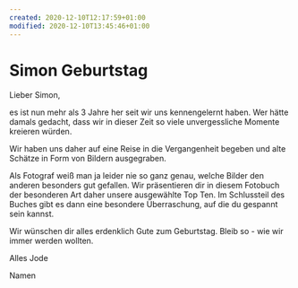 ```yaml
---
created: 2020-12-10T12:17:59+01:00
modified: 2020-12-10T13:45:46+01:00
---
```


# Simon Geburtstag

Lieber Simon,

es ist nun mehr als 3 Jahre her seit wir uns kennengelernt haben. Wer hätte damals gedacht, dass wir in dieser Zeit so viele unvergessliche Momente kreieren würden. 

Wir haben uns daher auf eine Reise in die Vergangenheit begeben und alte Schätze in Form von Bildern ausgegraben. 

Als Fotograf weiß man ja leider nie so ganz genau, welche Bilder den anderen besonders gut gefallen. Wir präsentieren dir in diesem Fotobuch der besonderen Art daher unsere ausgewählte Top Ten. Im Schlussteil des Buches gibt es dann eine besondere Überraschung, auf die du gespannt sein kannst.

Wir wünschen dir alles erdenklich Gute zum Geburtstag. Bleib so - wie wir immer werden wollten.

Alles Jode 

Namen